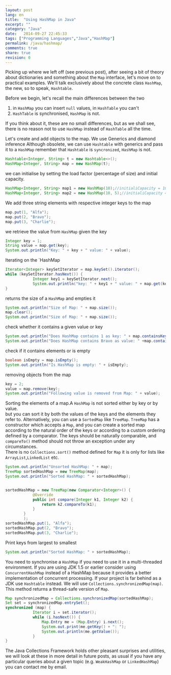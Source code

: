 ```yaml
---
layout: post
lang: en
title:  "Using HashMap in Java"
excerpt: ""
category: "Java"
date:   2014-09-27 22:45:33
tags: ["Programming Languages","Java","HashMap"]
permalink: /java/hashmap/
comments: true
share: true
revision: 0
---
```

Picking up where we left off (see previous post), after seeing a bit of theory about dictionaries and something about the `Map` interface, let's move on to practical examples. We'll talk exclusively about the concrete class `HashMap`, the new, so to speak, `Hashtable`.


Before we begin, let's recall the main differences between the two

1. in `HashMap` you can insert `null` values, in `HashTable` you can't
2. `HashTable` is synchronised, `HashMap` is not.


If you think about it, these are no small differences, but as we shall see, there is no reason not to use `HashMap` instead of `HashTable` all the time. 

Let's create and add objects to the map. We use Generics and diamond inference 
Although obsolete, we can use `Hashtable` with generics and pass it to a `HashMap`
remember that `Hashtable` is `syncronized`, `HashMap` is not.

```java
Hashtable<Integer, String> t = new Hashtable<>();
HashMap<Integer, String> map = new HashMap(t);
```

we can initialise by setting the load factor (percentage of size) and initial capacity.
```java
HashMap<Integer, String> map1 = new HashMap(10);//initialiCapacity = 10
HashMap<Integer, String> map2 = new HashMap(10, 5);//initialiCapacity = 10 e load factor=5%
```

We add three string elements with respective integer keys to the map

```java
map.put(1, "Alfa");
map.put(2, "Bravo");
map.put(3, "Charlie");
```

we retrieve the value from `HashMap` given the key

```java
Integer key = 1;
String value = map.get(key);
System.out.println("Key: " + key + " value: " + value);
```


Iterating on the `HashMap      

```java
Iterator<Integer> keySetIterator = map.keySet().iterator();
while (keySetIterator.hasNext()) {
            Integer key1 = keySetIterator.next();
            System.out.println("key: " + key1 + " value: " + map.get(key1));
}
```

returns the size of a `HashMap` and empties it

```java
System.out.println("Size of Map: " + map.size());
map.clear(); 
System.out.println("Size of Map: " + map.size());
```

check whether it contains a given value or key

```java
System.out.println("Does HashMap contains 1 as key: " + map.containsKey(1));
System.out.println("Does HashMap contains Bravo as value: " +map.containsValue("Bravo"));
```

check if it contains elements or is empty

```java
boolean isEmpty = map.isEmpty();
System.out.println("Is HashMap is empty: " + isEmpty);
```

removing objects from the map

```java
key = 2;
value = map.remove(key);
System.out.println("Following value is removed from Map: " + value);
```
Sorting the elements of a map.A `HashMap` is not sorted either by key or by value.         
but you can sort it by both the values of the keys and the elements they refer to.
Alternatively, you can use a `SortedMap` like `TreeMap`. 
`TreeMap` has a constructor which accepts a `Map`, and you can create a sorted map 
according to the natural order of the keys or according to a custom ordering defined by a comparator.
The keys should be naturally comparable, and `compareTo()` method should not throw an exception under any circumstances.                
There is no `Collections.sort()` method defined for `Map` 
it is only for lists like `ArrayList`,`LinkedList` etc. 

```java
System.out.println("Unsorted HashMap: " + map);
TreeMap sortedHashMap = new TreeMap(map);
System.out.println("Sorted HashMap: " + sortedHashMap);


sortedHashMap = new TreeMap(new Comparator<Integer>() {
            @Override
            public int compare(Integer k1, Integer k2) {
                return k2.compareTo(k1);
            }
        }
        );
sortedHashMap.put(1, "Alfa");
sortedHashMap.put(2, "Bravo");
sortedHashMap.put(3, "Charlie");
```

Print keys from largest to smallest
```java
System.out.println("Sorted HashMap: " + sortedHashMap);
```
You need to synchronise a `HashMap` if you need to use it in a multi-threaded environment.
If you are using JDK 1.5 or earlier consider using `ConcurrentHashMap` instead of a HashMap because it provides a better implementation of concurrent processing. 
If your project is far behind as a JDK use `Hashtable` instead.
We will use `Collections.synchronizedMap(map)`. 
This method returns a thread-safe version of `Map`.

```java
Map synchronizedMap = Collections.synchronizedMap(sortedHashMap);
Set set = synchronizedMap.entrySet();
synchronized (map) {
            Iterator i = set.iterator();
            while (i.hasNext()) {
                Map.Entry me = (Map.Entry) i.next();
                System.out.print(me.getKey() + ": ");
                System.out.println(me.getValue());
            }
}
```
The Java Collections Framework holds other pleasant surprises and utilities, we will look at these in more detail in future posts, as usual if you have any particular queries about a given topic (e.g. `WeakHashMap` or `LinkedHashMap`) you can contact me by email.